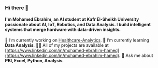 ### Hi there 👋
#### I'm Mohamed Ebrahim, an AI student at Kafr El-Sheikh University passionate about AI, IoT, Robotics, and Data Analysis. I build intelligent systems that merge hardware with data-driven insights.
🔭 I’m currently working on [Healthcare-Analytics](https://github.com/mohamadx1/Healthcare-Analytics).
🌱 I’m currently learning **Data Analysis**.
👨‍💻 All of my projects are available at [https://www.linkedin.com/in/mohamed-ebrahim-hamed](https://www.linkedin.com/in/mohamed-ebrahim-hamed).
💬 Ask me about **PBI, Excel, Python, Analysis**.
